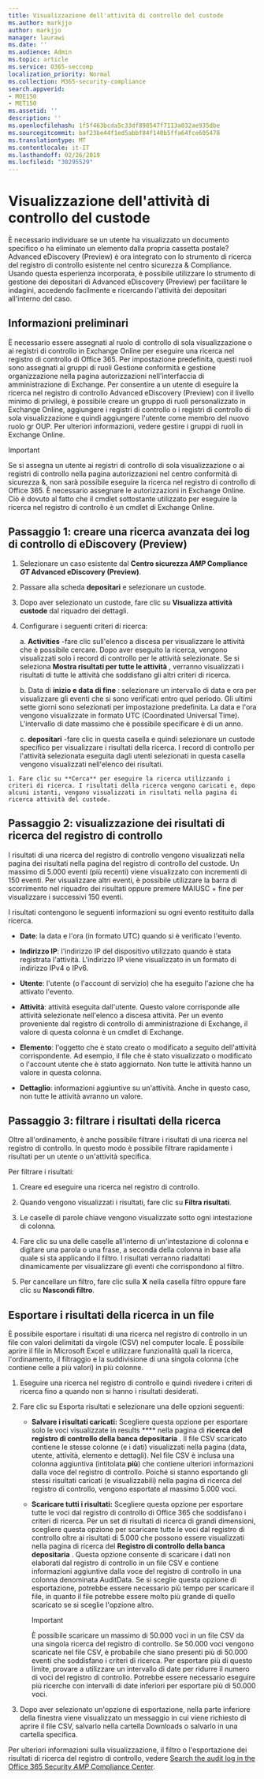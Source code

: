 ```yaml
---
title: Visualizzazione dell'attività di controllo del custode
ms.author: markjjo
author: markjjo
manager: laurawi
ms.date: ''
ms.audience: Admin
ms.topic: article
ms.service: O365-seccomp
localization_priority: Normal
ms.collection: M365-security-compliance
search.appverid:
- MOE150
- MET150
ms.assetid: ''
description: ''
ms.openlocfilehash: 1f5f463bcda5c33df890547f7113a032ae935dbe
ms.sourcegitcommit: baf23be44f1ed5abbf84f140b5ffa64fce605478
ms.translationtype: MT
ms.contentlocale: it-IT
ms.lasthandoff: 02/26/2019
ms.locfileid: "30295529"
---
```

# <a name="view-custodian-audit-activity"></a>Visualizzazione dell'attività di controllo del custode

È necessario individuare se un utente ha visualizzato un documento specifico o ha eliminato un elemento dalla propria cassetta postale? Advanced eDiscovery (Preview) è ora integrato con lo strumento di ricerca del registro di controllo esistente nel centro sicurezza & Compliance. Usando questa esperienza incorporata, è possibile utilizzare lo strumento di gestione dei depositari di Advanced eDiscovery (Preview) per facilitare le indagini, accedendo facilmente e ricercando l'attività dei depositari all'interno del caso.

## <a name="before-you-begin"></a>Informazioni preliminari

È necessario essere assegnati al ruolo di controllo di sola visualizzazione o ai registri di controllo in Exchange Online per eseguire una ricerca nel registro di controllo di Office 365. Per impostazione predefinita, questi ruoli sono assegnati ai gruppi di ruoli Gestione conformità e gestione organizzazione nella pagina autorizzazioni nell'interfaccia di amministrazione di Exchange. Per consentire a un utente di eseguire la ricerca nel registro di controllo Advanced eDiscovery (Preview) con il livello minimo di privilegi, è possibile creare un gruppo di ruoli personalizzato in Exchange Online, aggiungere i registri di controllo o i registri di controllo di sola visualizzazione e quindi aggiungere l'utente come membro del nuovo ruolo gr OUP. Per ulteriori informazioni, vedere gestire i gruppi di ruoli in Exchange Online.

> [!IMPORTANT]
> Se si assegna un utente ai registri di controllo di sola visualizzazione o ai registri di controllo nella pagina autorizzazioni nel centro conformità di sicurezza &, non sarà possibile eseguire la ricerca nel registro di controllo di Office 365. È necessario assegnare le autorizzazioni in Exchange Online. Ciò è dovuto al fatto che il cmdlet sottostante utilizzato per eseguire la ricerca nel registro di controllo è un cmdlet di Exchange Online.

## <a name="step-1-create-an-advanced-ediscovery-preview-audit-log-search"></a>Passaggio 1: creare una ricerca avanzata dei log di controllo di eDiscovery (Preview)

   1. Selezionare un caso esistente dal **Centro sicurezza _AMP_ Compliance _GT_ Advanced eDiscovery (Preview)**.
   
   2. Passare alla scheda **depositari** e selezionare un custode.
   
   3. Dopo aver selezionato un custode, fare clic su **Visualizza attività custode** dal riquadro dei dettagli.
   
   4. Configurare i seguenti criteri di ricerca:
      
      a. **Activities** -fare clic sull'elenco a discesa per visualizzare le attività che è possibile cercare. Dopo aver eseguito la ricerca, vengono visualizzati solo i record di controllo per le attività selezionate. Se si seleziona **Mostra risultati per tutte le attività** , verranno visualizzati i risultati di tutte le attività che soddisfano gli altri criteri di ricerca.
      
      b. Data di **inizio e data di fine** : selezionare un intervallo di data e ora per visualizzare gli eventi che si sono verificati entro quel periodo. Gli ultimi sette giorni sono selezionati per impostazione predefinita. La data e l'ora vengono visualizzate in formato UTC (Coordinated Universal Time). L'intervallo di date massimo che è possibile specificare è di un anno.
      
      c. **depositari** -fare clic in questa casella e quindi selezionare un custode specifico per visualizzare i risultati della ricerca. I record di controllo per l'attività selezionata eseguita dagli utenti selezionati in questa casella vengono visualizzati nell'elenco dei risultati.
    
    1. Fare clic su **Cerca** per eseguire la ricerca utilizzando i criteri di ricerca. I risultati della ricerca vengono caricati e, dopo alcuni istanti, vengono visualizzati in risultati nella pagina di ricerca attività del custode. 

## <a name="step-2-view-the-audit-log-search-results"></a>Passaggio 2: visualizzazione dei risultati di ricerca del registro di controllo

I risultati di una ricerca del registro di controllo vengono visualizzati nella pagina dei risultati nella pagina del registro di controllo del custode. Un massimo di 5.000 eventi (più recenti) viene visualizzato con incrementi di 150 eventi. Per visualizzare altri eventi, è possibile utilizzare la barra di scorrimento nel riquadro dei risultati oppure premere MAIUSC + fine per visualizzare i successivi 150 eventi.

I risultati contengono le seguenti informazioni su ogni evento restituito dalla ricerca.
- **Date**: la data e l'ora (in formato UTC) quando si è verificato l'evento.

- **Indirizzo IP**: l'indirizzo IP del dispositivo utilizzato quando è stata registrata l'attività. L'indirizzo IP viene visualizzato in un formato di indirizzo IPv4 o IPv6.

- **Utente**: l'utente (o l'account di servizio) che ha eseguito l'azione che ha attivato l'evento.

- **Attività**: attività eseguita dall'utente. Questo valore corrisponde alle attività selezionate nell'elenco a discesa attività. Per un evento proveniente dal registro di controllo di amministrazione di Exchange, il valore di questa colonna è un cmdlet di Exchange.

- **Elemento**: l'oggetto che è stato creato o modificato a seguito dell'attività corrispondente. Ad esempio, il file che è stato visualizzato o modificato o l'account utente che è stato aggiornato. Non tutte le attività hanno un valore in questa colonna.

- **Dettaglio**: informazioni aggiuntive su un'attività. Anche in questo caso, non tutte le attività avranno un valore.

## <a name="step-3-filter-the-search-results"></a>Passaggio 3: filtrare i risultati della ricerca

Oltre all'ordinamento, è anche possibile filtrare i risultati di una ricerca nel registro di controllo. In questo modo è possibile filtrare rapidamente i risultati per un utente o un'attività specifica. 

Per filtrare i risultati:

 1. Creare ed eseguire una ricerca nel registro di controllo.
  
2. Quando vengono visualizzati i risultati, fare clic su **Filtra risultati**.
 
3. Le caselle di parole chiave vengono visualizzate sotto ogni intestazione di colonna.
  
4. Fare clic su una delle caselle all'interno di un'intestazione di colonna e digitare una parola o una frase, a seconda della colonna in base alla quale si sta applicando il filtro. I risultati verranno riadattati dinamicamente per visualizzare gli eventi che corrispondono al filtro.
  
5. Per cancellare un filtro, fare clic sulla **X** nella casella filtro oppure fare clic su **Nascondi filtro**.

## <a name="export-the-search-results-to-a-file"></a>Esportare i risultati della ricerca in un file

È possibile esportare i risultati di una ricerca nel registro di controllo in un file con valori delimitati da virgole (CSV) nel computer locale. È possibile aprire il file in Microsoft Excel e utilizzare funzionalità quali la ricerca, l'ordinamento, il filtraggio e la suddivisione di una singola colonna (che contiene celle a più valori) in più colonne.

1. Eseguire una ricerca nel registro di controllo e quindi rivedere i criteri di ricerca fino a quando non si hanno i risultati desiderati.
  
2. Fare clic su Esporta risultati e selezionare una delle opzioni seguenti:

    - **Salvare i risultati caricati:** Scegliere questa opzione per esportare solo le voci visualizzate in results **** nella pagina di **ricerca del registro di controllo della banca depositaria** . Il file CSV scaricato contiene le stesse colonne (e i dati) visualizzati nella pagina (data, utente, attività, elemento e dettagli). Nel file CSV è inclusa una colonna aggiuntiva (intitolata **più**) che contiene ulteriori informazioni dalla voce del registro di controllo. Poiché si stanno esportando gli stessi risultati caricati (e visualizzabili) nella pagina di ricerca del registro di controllo, vengono esportate al massimo 5.000 voci.
        
    - **Scaricare tutti i risultati:** Scegliere questa opzione per esportare tutte le voci dal registro di controllo di Office 365 che soddisfano i criteri di ricerca. Per un set di risultati di ricerca di grandi dimensioni, scegliere questa opzione per scaricare tutte le voci dal registro di controllo oltre ai risultati di 5.000 che possono essere visualizzati nella pagina di ricerca del **Registro di controllo della banca depositaria** . Questa opzione consente di scaricare i dati non elaborati dal registro di controllo in un file CSV e contiene informazioni aggiuntive dalla voce del registro di controllo in una colonna denominata AuditData. Se si sceglie questa opzione di esportazione, potrebbe essere necessario più tempo per scaricare il file, in quanto il file potrebbe essere molto più grande di quello scaricato se si sceglie l'opzione altro.
    
      > [!IMPORTANT]
      > È possibile scaricare un massimo di 50.000 voci in un file CSV da una singola ricerca del registro di controllo. Se 50.000 voci vengono scaricate nel file CSV, è probabile che siano presenti più di 50.000 eventi che soddisfano i criteri di ricerca. Per esportare più di questo limite, provare a utilizzare un intervallo di date per ridurre il numero di voci del registro di controllo. Potrebbe essere necessario eseguire più ricerche con intervalli di date inferiori per esportare più di 50.000 voci.
        

3. Dopo aver selezionato un'opzione di esportazione, nella parte inferiore della finestra viene visualizzato un messaggio in cui viene richiesto di aprire il file CSV, salvarlo nella cartella Downloads o salvarlo in una cartella specifica.

Per ulteriori informazioni sulla visualizzazione, il filtro o l'esportazione dei risultati di ricerca del registro di controllo, vedere [Search the audit log in the Office 365 Security _AMP_ Compliance Center](../search-the-audit-log-in-security-and-compliance.md).